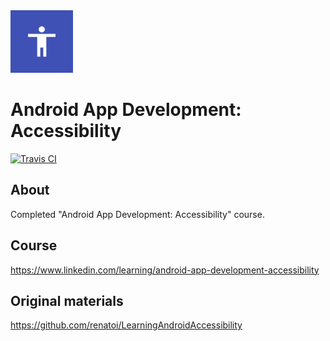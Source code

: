 <img src="media/logo/ic_app.png" height="100px" />

Android App Development: Accessibility
=============

[![Travis CI](https://travis-ci.org/fartem/android-accessibility.svg?branch=master)](https://travis-ci.org/fartem/android-accessibility)

About
-------------

Completed "Android App Development: Accessibility" course.

Course
-------------

https://www.linkedin.com/learning/android-app-development-accessibility

Original materials
-------------

https://github.com/renatoi/LearningAndroidAccessibility
